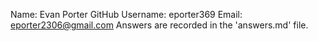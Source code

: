 Name: Evan Porter
GitHub Username: eporter369
Email: eporter2306@gmail.com
Answers are recorded in the 'answers.md' file.